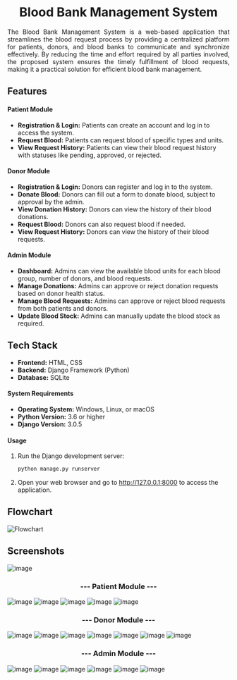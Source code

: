 <h1 align="center">
 Blood Bank Management System
 </h1>
 
<div align="justify">
The Blood Bank Management System is a web-based application that streamlines the blood request process by providing a centralized platform for patients, donors, and blood banks to communicate and synchronize effectively. By reducing the time and effort required by all parties involved, the proposed system ensures the timely fulfillment of blood requests, making it a practical solution for efficient blood bank management.
</div>

## Features
#### Patient Module
- **Registration & Login:** Patients can create an account and log in to access the system.
- **Request Blood:** Patients can request blood of specific types and units.
- **View Request History:** Patients can view their blood request history with statuses like pending, approved, or rejected.

#### Donor Module
- **Registration & Login:** Donors can register and log in to the system.
- **Donate Blood:** Donors can fill out a form to donate blood, subject to approval by the admin.
- **View Donation History:** Donors can view the history of their blood donations.
- **Request Blood:** Donors can also request blood if needed.
- **View Request History:** Donors can view the history of their blood requests.

#### Admin Module
- **Dashboard:** Admins can view the available blood units for each blood group, number of donors, and blood requests.
- **Manage Donations:** Admins can approve or reject donation requests based on donor health status.
- **Manage Blood Requests:** Admins can approve or reject blood requests from both patients and donors.
- **Update Blood Stock:** Admins can manually update the blood stock as required.

## Tech Stack
- **Frontend:** HTML, CSS
- **Backend:** Django Framework (Python)
- **Database:** SQLite

#### System Requirements

- **Operating System:** Windows, Linux, or macOS
- **Python Version:** 3.6 or higher
- **Django Version:** 3.0.5

#### Usage

1. Run the Django development server:
   ```bash
   python manage.py runserver
2. Open your web browser and go to http://127.0.0.1:8000 to access the application.


## Flowchart

![Flowchart](https://raw.githubusercontent.com/KSruthiVel/Blood_Bank_Management_System/main/images/1.png)

## Screenshots

![image](https://github.com/KSruthiVel/Blood_Bank_Management_System/assets/68786151/643f867c-33b3-4e0c-b7fc-54dc46cf609c)

<h3 align="center">
 --- Patient Module ---
 </h4>

![image](https://github.com/KSruthiVel/Blood_Bank_Management_System/assets/68786151/794fa793-6673-4a03-9c38-f66669ded9e6)
![image](https://github.com/KSruthiVel/Blood_Bank_Management_System/assets/68786151/5ff5cc4e-6e7d-4bd5-aad1-f3b6a8653692)
![image](https://github.com/KSruthiVel/Blood_Bank_Management_System/assets/68786151/361eaea6-5e6a-4939-a6a7-481ea24b72bc)
![image](https://github.com/KSruthiVel/Blood_Bank_Management_System/assets/68786151/0c2234fa-74f2-4eca-a79e-e066a75e9cea)
![image](https://github.com/KSruthiVel/Blood_Bank_Management_System/assets/68786151/d98e9da8-bdf7-4f7e-b5a7-d5546e6b729e)

<h3 align="center">
 --- Donor Module ---
 </h4>
 
![image](https://github.com/KSruthiVel/Blood_Bank_Management_System/assets/68786151/174160ab-3e8c-4886-a4ed-f5ff0cbf3459)
![image](https://github.com/KSruthiVel/Blood_Bank_Management_System/assets/68786151/08d213f2-17e0-4ada-a0ec-4967f68d6660)
![image](https://github.com/KSruthiVel/Blood_Bank_Management_System/assets/68786151/8bc322bb-6fba-490d-99b8-15c907b7dee6)
![image](https://github.com/KSruthiVel/Blood_Bank_Management_System/assets/68786151/e04247d5-c541-481f-8c73-103c72d10b66)
![image](https://github.com/KSruthiVel/Blood_Bank_Management_System/assets/68786151/61809a2c-c7b4-4f89-85ab-903b13e3ad16)
![image](https://github.com/KSruthiVel/Blood_Bank_Management_System/assets/68786151/db80690a-6301-480a-ac75-9f641db7e34a)
![image](https://github.com/KSruthiVel/Blood_Bank_Management_System/assets/68786151/a292541a-6acf-4048-a05e-e7226c8fb63d)

<h3 align="center">
 --- Admin Module ---
 </h4>
 
![image](https://github.com/KSruthiVel/Blood_Bank_Management_System/assets/68786151/41436045-52e3-44fc-a92d-977e6d77eb25)
![image](https://github.com/KSruthiVel/Blood_Bank_Management_System/assets/68786151/e9b7c90c-6b58-4b8a-a020-fe17db51f7a6)
![image](https://github.com/KSruthiVel/Blood_Bank_Management_System/assets/68786151/27208804-7d1d-4f7d-afbc-12f40b7a786b)
![image](https://github.com/KSruthiVel/Blood_Bank_Management_System/assets/68786151/7ed4ed9c-7c31-4512-9647-04d7309d560d)
![image](https://github.com/KSruthiVel/Blood_Bank_Management_System/assets/68786151/94c1ac8d-7ba5-4781-b669-35b8a1a06397)
![image](https://github.com/KSruthiVel/Blood_Bank_Management_System/assets/68786151/735fefe8-4eb2-430e-bf6a-21bd43ffd039)
